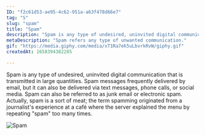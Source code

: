 ```yaml
---
ID: "f2c61d53-ae95-4c62-951a-a63f478d66e7"
tag: "S"
slug: "spam"
title: "Spam"
description: "Spam is any type of undesired, uninvited digital communication that is transmitted in large quantities. Spam messages frequently delivered by email, but it can also be delivered via text messages, phone calls, or social media. Spam can also be referred to as junk email or electronic spam.\nActually, spam is a sort of meat; the term spamming originated from a journalist's experience at a café where the server explained the menu by repeating \"spam\" too many times."
metaDescription: "Spam refers any type of unwanted communication."
gif: "https://media.giphy.com/media/xT1Ra7ek5uLbvrkRvW/giphy.gif"
createdAt: 1658394382285

---
```

Spam is any type of undesired, uninvited digital communication that is transmitted in large quantities. Spam messages frequently delivered by email, but it can also be delivered via text messages, phone calls, or social media. Spam can also be referred to as junk email or electronic spam.
Actually, spam is a sort of meat; the term spamming originated from a journalist's experience at a café where the server explained the menu by repeating "spam" too many times.

![Spam](https://media.giphy.com/media/xT1Ra7ek5uLbvrkRvW/giphy.gif)